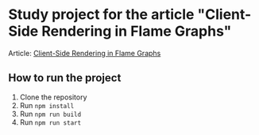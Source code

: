 # Study project for the article "Client-Side Rendering in Flame Graphs"

Article: [Client-Side Rendering in Flame Graphs](http://developerway.com/posts/initial-load-performance)

## How to run the project

1. Clone the repository
2. Run `npm install`
3. Run `npm run build`
4. Run `npm run start`
